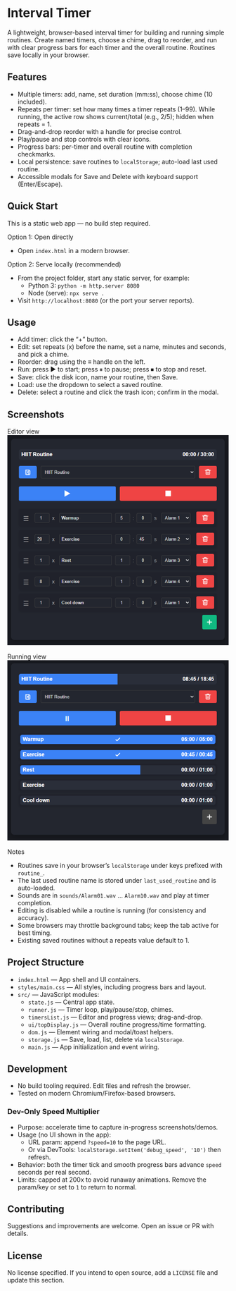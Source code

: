 # Interval Timer

A lightweight, browser-based interval timer for building and running simple routines. Create named timers, choose a chime, drag to reorder, and run with clear progress bars for each timer and the overall routine. Routines save locally in your browser.

## Features
- Multiple timers: add, name, set duration (mm:ss), choose chime (10 included).
- Repeats per timer: set how many times a timer repeats (1–99). While running, the active row shows current/total (e.g., 2/5); hidden when repeats = 1.
- Drag-and-drop reorder with a handle for precise control.
- Play/pause and stop controls with clear icons.
- Progress bars: per-timer and overall routine with completion checkmarks.
- Local persistence: save routines to `localStorage`; auto-load last used routine.
- Accessible modals for Save and Delete with keyboard support (Enter/Escape).

## Quick Start
This is a static web app — no build step required.

Option 1: Open directly
- Open `index.html` in a modern browser.

Option 2: Serve locally (recommended)
- From the project folder, start any static server, for example:
  - Python 3: `python -m http.server 8080`
  - Node (serve): `npx serve .`
- Visit `http://localhost:8080` (or the port your server reports).

## Usage
- Add timer: click the “+” button.
- Edit: set repeats (x) before the name, set a name, minutes and seconds, and pick a chime.
- Reorder: drag using the ≡ handle on the left.
- Run: press ▶ to start; press ⏸ to pause; press ⏹ to stop and reset.
- Save: click the disk icon, name your routine, then Save.
- Load: use the dropdown to select a saved routine.
- Delete: select a routine and click the trash icon; confirm in the modal.

## Screenshots

Editor view
![Editor view](screens/screen1.png)

Running view
![Running view](screens/screen2.png)

Notes
- Routines save in your browser’s `localStorage` under keys prefixed with `routine_`.
- The last used routine name is stored under `last_used_routine` and is auto-loaded.
- Sounds are in `sounds/Alarm01.wav` … `Alarm10.wav` and play at timer completion.
- Editing is disabled while a routine is running (for consistency and accuracy).
- Some browsers may throttle background tabs; keep the tab active for best timing.
- Existing saved routines without a repeats value default to 1.

## Project Structure
- `index.html` — App shell and UI containers.
- `styles/main.css` — All styles, including progress bars and layout.
- `src/` — JavaScript modules:
  - `state.js` — Central app state.
  - `runner.js` — Timer loop, play/pause/stop, chimes.
  - `timersList.js` — Editor and progress views; drag-and-drop.
  - `ui/topDisplay.js` — Overall routine progress/time formatting.
  - `dom.js` — Element wiring and modal/toast helpers.
  - `storage.js` — Save, load, list, delete via `localStorage`.
  - `main.js` — App initialization and event wiring.

## Development
- No build tooling required. Edit files and refresh the browser.
- Tested on modern Chromium/Firefox-based browsers.

### Dev-Only Speed Multiplier
- Purpose: accelerate time to capture in-progress screenshots/demos.
- Usage (no UI shown in the app):
  - URL param: append `?speed=10` to the page URL.
  - Or via DevTools: `localStorage.setItem('debug_speed', '10')` then refresh.
- Behavior: both the timer tick and smooth progress bars advance `speed` seconds per real second.
- Limits: capped at 200x to avoid runaway animations. Remove the param/key or set to `1` to return to normal.

## Contributing
Suggestions and improvements are welcome. Open an issue or PR with details.

## License
No license specified. If you intend to open source, add a `LICENSE` file and update this section.
